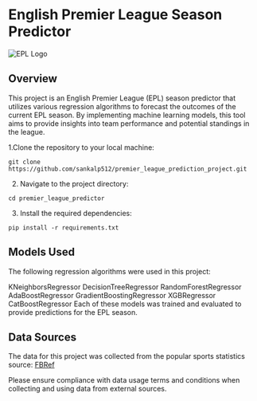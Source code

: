 # English Premier League Season Predictor

![EPL Logo]("[data/pl_logo.png](https://github.com/sankalp512/premier_league_prediction_project/data/pl_logo.jpg)")

## Overview

This project is an English Premier League (EPL) season predictor that utilizes various regression algorithms to forecast the outcomes of the current EPL season. By implementing machine learning models, this tool aims to provide insights into team performance and potential standings in the league.

1.Clone the repository to your local machine:

```
git clone https://github.com/sankalp512/premier_league_prediction_project.git
```

2. Navigate to the project directory:

```
cd premier_league_predictor
```

3. Install the required dependencies:

```
pip install -r requirements.txt
```


## Models Used

The following regression algorithms were used in this project:

KNeighborsRegressor
DecisionTreeRegressor
RandomForestRegressor
AdaBoostRegressor
GradientBoostingRegressor
XGBRegressor
CatBoostRegressor
Each of these models was trained and evaluated to provide predictions for the EPL season.


## Data Sources
The data for this project was collected from the popular sports statistics source: [FBRef](https://fbref.com/en/)

Please ensure compliance with data usage terms and conditions when collecting and using data from external sources.
